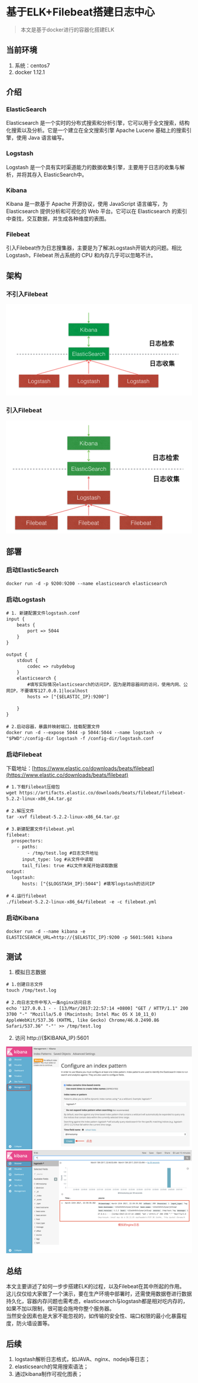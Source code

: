 # 基于ELK+Filebeat搭建日志中心
 
> 本文是基于docker进行的容器化搭建ELK 
 
## 当前环境
1. 系统：centos7
2. docker 1.12.1


## 介绍

### ElasticSearch

Elasticsearch 是一个实时的分布式搜索和分析引擎，它可以用于全文搜索，结构化搜索以及分析。它是一个建立在全文搜索引擎 Apache Lucene 基础上的搜索引擎，使用 Java 语言编写。

### Logstash
Logstash 是一个具有实时渠道能力的数据收集引擎，主要用于日志的收集与解析，并将其存入
ElasticSearch中。

### Kibana
Kibana 是一款基于 Apache 开源协议，使用 JavaScript 语言编写，为 Elasticsearch 提供分析和可视化的 Web 平台。它可以在 Elasticsearch 的索引中查找，交互数据，并生成各种维度的表图。

### Filebeat
引入Filebeat作为日志搜集器，主要是为了解决Logstash开销大的问题。相比Logstash，Filebeat 所占系统的 CPU 和内存几乎可以忽略不计。

## 架构
### 不引入Filebeat
![](assets/elk_architecture_old.png)

### 引入Filebeat
![](assets/elk_architecture_new.png)


## 部署

### 启动ElasticSearch 
```
docker run -d -p 9200:9200 --name elasticsearch elasticsearch 

```
### 启动Logstash 

```
# 1. 新建配置文件logstash.conf
input {
    beats {
        port => 5044
    }
}

output {
    stdout {
        codec => rubydebug
    }
    elasticsearch {
        #填写实际情况elasticsearch的访问IP，因为是跨容器间的访问，使用内网、公网IP，不要填写127.0.0.1|localhost
        hosts => ["{$ELASTIC_IP}:9200"] 
        
    }
}

# 2.启动容器，暴露并映射端口，挂载配置文件
docker run -d --expose 5044 -p 5044:5044 --name logstash -v "$PWD":/config-dir logstash -f /config-dir/logstash.conf
```


### 启动Filebeat
下载地址：[https://www.elastic.co/downloads/beats/filebeat](https://www.elastic.co/downloads/beats/filebeat)


```
# 1.下载Filebeat压缩包
wget https://artifacts.elastic.co/downloads/beats/filebeat/filebeat-5.2.2-linux-x86_64.tar.gz

# 2.解压文件
tar -xvf filebeat-5.2.2-linux-x86_64.tar.gz

# 3.新建配置文件filebeat.yml
filebeat:
  prospectors:
    - paths:
        - /tmp/test.log #日志文件地址
      input_type: log #从文件中读取
      tail_files: true #以文件末尾开始读取数据
output:
  logstash:
      hosts: ["{$LOGSTASH_IP}:5044"] #填写logstash的访问IP
      
# 4.运行filebeat  
./filebeat-5.2.2-linux-x86_64/filebeat -e -c filebeat.yml
```


### 启动Kibana
```
docker run -d --name kibana -e ELASTICSEARCH_URL=http://{$ELASTIC_IP}:9200 -p 5601:5601 kibana
```


## 测试
1. 模拟日志数据

```
# 1.创建日志文件
touch /tmp/test.log

# 2.向日志文件中写入一条nginx访问日志
echo '127.0.0.1 - - [13/Mar/2017:22:57:14 +0800] "GET / HTTP/1.1" 200 3700 "-" "Mozilla/5.0 (Macintosh; Intel Mac OS X 10_11_0) AppleWebKit/537.36 (KHTML, like Gecko) Chrome/46.0.2490.86 Safari/537.36" "-"' >> /tmp/test.log
```

2. 访问 http://{$KIBANA_IP}:5601

![](assets/elk_kibana_01.png)
![](assets/elk_kibana_02.png)
## 总结
本文主要讲述了如何一步步搭建ELK的过程，以及Filebeat在其中所起的作用。<br>
这儿仅仅给大家做了一个演示，要在生产环境中部署时，还需使用数据卷进行数据持久化，容器内存问题也需考虑，elasticsearch与logstash都是相对吃内存的，如果不加以限制，很可能会拖垮你整个服务器。<br>当然安全因素也是大家不能忽视的，如传输的安全性、端口权限的最小化暴露程度，防火墙设置等。

## 后续
1. logstash解析日志格式，如JAVA、nginx、nodejs等日志；
2. elasticsearch的常用搜索语法；
2. 通过kibana制作可视化图表；


